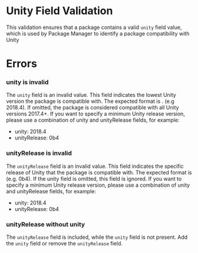 # Unity Field Validation

This validation ensures that a package contains a valid `unity` field value, which is used by Package Manager to identify
a package compatibility with Unity 

# Errors

### unity is invalid
The `unity` field is an invalid value. This field indicates the lowest Unity version the package is compatible with. The expected format is <MAJOR>.<MINOR> (e.g 2018.4).
If omitted, the package is considered compatible with all Unity versions 2017.4+.
If you want to specify a minimum Unity release version, please use a combination of unity and unityRelease fields, for example:
* unity: 2018.4
* unityRelease: 0b4

### unityRelease is invalid
The `unityRelease` field is an invalid value. This field indicates the specific release of Unity that the package is compatible with. The expected format is <UPDATE><RELEASE> (e.g. 0b4).
If the unity field is omitted, this field is ignored.
If you want to specify a minimum Unity release version, please use a combination of unity and unityRelease fields, for example:
* unity: 2018.4
* unityRelease: 0b4

### unityRelease without unity
The `unityRelease` field is included, while the `unity` field is not present.
Add the `unity` field or remove the `unityRelease` field.
